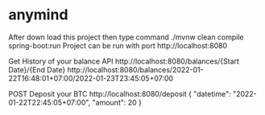 # anymind
After down load this project then type command 
  ./mvnw clean compile spring-boot:run
Project can be run with port http://localhost:8080


Get History of your balance API
http://localhost:8080/balances/{Start Date}/{End Date}
http://localhost:8080/balances/2022-01-22T16:48:01+07:00/2022-01-23T23:45:05+07:00

POST Deposit your BTC 
http://localhost:8080/deposit
{
    "datetime": "2022-01-22T22:45:05+07:00",
    "amount": 20
}
